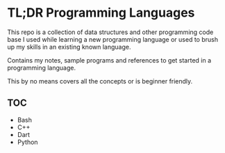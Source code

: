 # TL;DR Programming Languages

This repo is a collection of data structures and other programming code base I used while learning a new programming language or used to brush up my skills in an existing known language.

Contains my notes, sample programs and references to get started in a programming language.

This by no means covers all the concepts or is beginner friendly.

## TOC

- Bash
- C++
- Dart
- Python
